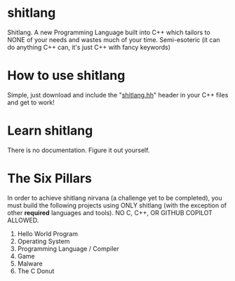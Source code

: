 # **shitlang**
Shitlang. A new Programming Language built into C++ which tailors to NONE of your needs and wastes much of your time. Semi-esoteric (it can do anything C++ can, it's just C++ with fancy keywords)


# **How to use shitlang**

Simple, just download and include the "[shitlang.hh](https://github.com/itsrxmmy/shitlang/blob/main/shitlang.hh)" header in your C++ files and get to work!


# **Learn shitlang**

There is no documentation. Figure it out yourself.


# **The Six Pillars**

In order to achieve shitlang nirvana (a challenge yet to be completed), you must build the following projects using ONLY shitlang (with the exception of other __required__ languages and tools). NO C, C++, OR GITHUB COPILOT ALLOWED.

1. Hello World Program
2. Operating System 
3. Programming Language / Compiler
4. Game
5. Malware
6. The C Donut

